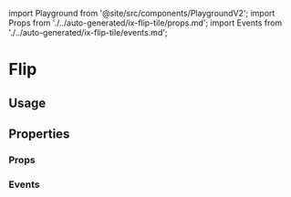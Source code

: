 import Playground from '@site/src/components/PlaygroundV2';
import Props from './../auto-generated/ix-flip-tile/props.md';
import Events from './../auto-generated/ix-flip-tile/events.md';

# Flip

## Usage

<Playground
name="flip-tile" height="20rem"
examplesByName>
</Playground>

## Properties

### Props

<Props />

### Events

<Events />
